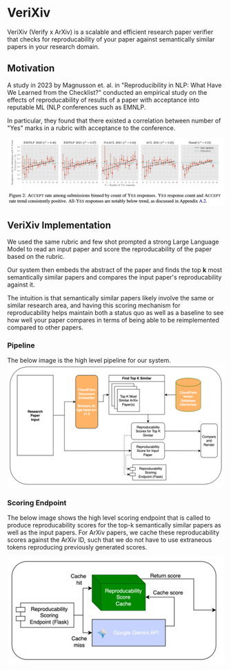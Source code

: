 # VeriXiv
VeriXiv (Verify x ArXiv) is a scalable and efficient research paper verifier that checks for reproducability of your paper against semantically similar papers in your research domain. 

## Motivation
A study in 2023 by Magnusson et. al. in "Reproducibility in NLP: What Have We Learned from the Checklist?" conducted an empirical study on the effects of reproducability of results of a paper with acceptance into reputable ML (NLP conferences such as EMNLP.

In particular, they found that there existed a correlation between number of "Yes" marks in a rubric with acceptance to the conference. 

![Magnusson](./Images/Magnusson.png)

## VeriXiv Implementation
We used the same rubric and few shot prompted a strong Large Language Model to read an input paper and score the reproducability of the paper based on the rubric.

Our system then embeds the abstract of the paper and finds the top **k** most semantically similar papers and compares the input paper's reproducability against it.

The intuition is that semantically similar papers likely involve the same or similar research area, and having this scoring mechanism for reproducability helps maintain both a status quo as well as a baseline to see how well your paper compares in terms of being able to be reimplemented compared to other papers.

### Pipeline
The below image is the high level pipeline for our system.
![Pipeline](./Images/Pipeline.png)

### Scoring Endpoint
The below image shows the high level scoring endpoint that is called to produce reproducability scores for the top-k semantically similar papers as well as the input papers. For ArXiv papers, we cache these reproducability scores against the ArXiv ID, such that we do not have to use extraneous tokens reproducing previously generated scores.

![ScoringEndpoint](./Images/image%20copy%202.png)
